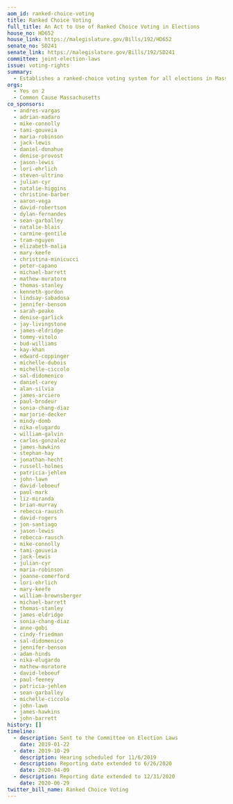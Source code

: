 ```yaml
---
aom_id: ranked-choice-voting
title: Ranked Choice Voting
full_title: An Act to Use of Ranked Choice Voting in Elections
house_no: HD652
house_link: https://malegislature.gov/Bills/192/HD652
senate_no: SD241
senate_link: https://malegislature.gov/Bills/192/SD241
committee: joint-election-laws
issue: voting-rights
summary:
  - Establishes a ranked-choice voting system for all elections in Massachusetts
orgs:
  - Yes on 2
  - Common Cause Massachusetts
co_sponsors:
  - andres-vargas
  - adrian-madaro
  - mike-connolly
  - tami-gouveia
  - maria-robinson
  - jack-lewis
  - daniel-donahue
  - denise-provost
  - jason-lewis
  - lori-ehrlich
  - steven-ultrino
  - julian-cyr
  - natalie-higgins
  - christine-barber
  - aaron-vega
  - david-robertson
  - dylan-fernandes
  - sean-garballey
  - natalie-blais
  - carmine-gentile
  - tram-nguyen
  - elizabeth-malia
  - mary-keefe
  - christina-minicucci
  - peter-capano
  - michael-barrett
  - mathew-muratore
  - thomas-stanley
  - kenneth-gordon
  - lindsay-sabadosa
  - jennifer-benson
  - sarah-peake
  - denise-garlick
  - jay-livingstone
  - james-eldridge
  - tommy-vitolo
  - bud-williams
  - kay-khan
  - edward-coppinger
  - michelle-dubois
  - michelle-ciccolo
  - sal-didomenico
  - daniel-carey
  - alan-silvia
  - james-arciero
  - paul-brodeur
  - sonia-chang-diaz
  - marjorie-decker
  - mindy-domb
  - nika-elugardo
  - william-galvin
  - carlos-gonzalez
  - james-hawkins
  - stephan-hay
  - jonathan-hecht
  - russell-holmes
  - patricia-jehlen
  - john-lawn
  - david-leboeuf
  - paul-mark
  - liz-miranda
  - brian-murray
  - rebecca-rausch
  - david-rogers
  - jon-santiago
  - jason-lewis
  - rebecca-rausch
  - mike-connolly
  - tami-gouveia
  - jack-lewis
  - julian-cyr
  - maria-robinson
  - joanne-comerford
  - lori-ehrlich
  - mary-keefe
  - william-brownsberger
  - michael-barrett
  - thomas-stanley
  - james-eldridge
  - sonia-chang-diaz
  - anne-gobi
  - cindy-friedman
  - sal-didomenico
  - jennifer-benson
  - adam-hinds
  - nika-elugardo
  - mathew-muratore
  - david-leboeuf
  - paul-feeney
  - patricia-jehlen
  - sean-garballey
  - michelle-ciccolo
  - john-lawn
  - james-hawkins
  - john-barrett
history: []
timeline:
  - description: Sent to the Committee on Election Laws
    date: 2019-01-22
  - date: 2019-10-29
    description: Hearing scheduled for 11/6/2019
  - description: Reporting date extended to 6/26/2020
    date: 2020-04-09
  - description: Reporting date extended to 12/31/2020
    date: 2020-06-29
twitter_bill_name: Ranked Choice Voting
---
```

